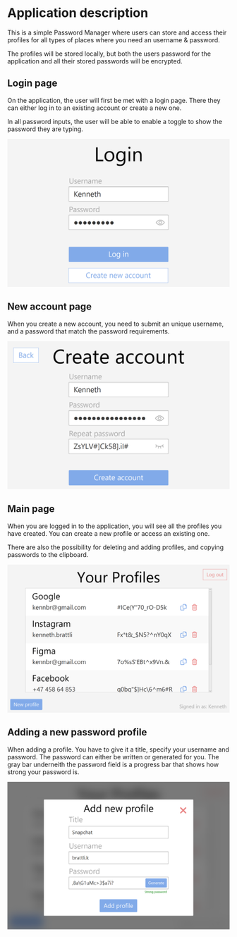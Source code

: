 # Application description

This is a simple Password Manager where users can store and access their profiles for all types of places where you need an username & password.

<!-- !-->The profiles will be stored locally, but both the users password for the application and all their stored passwords will be encrypted.

## Login page

On the application, the user will first be met with a login page. There they can either log in to an existing account or create a new one.

In all password inputs, the user will be able to enable a toggle to show the password they are typing.

![Login page](../docs/images/release3_login.png)

## New account page

When you create a new account, you need to submit an unique username, and a password that match the password requirements.

![Create account page](../docs/images/release3_create_account.png)

## Main page

When you are logged in to the application, you will see all the profiles you have created. You can create a new profile or access an existing one.

There are also the possibility for deleting and adding profiles, and copying passwords to the clipboard.

![Your profiles page](../docs/images/release3_your_profiles.png)

## Adding a new password profile

When adding a profile. You have to give it a title, specify your username and password. The password can either be written or generated for you. The gray bar underneith the password field is a progress bar that shows how strong your password is.

![Add profile overlay](../docs/images/release3_add_profile.png)

